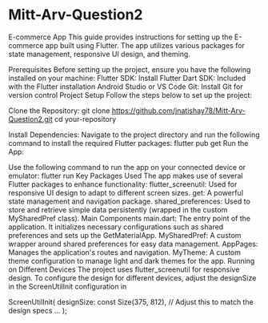 # Mitt-Arv-Question2

E-commerce App This guide provides instructions for setting up the E-commerce app built using Flutter. The app utilizes various packages for state management, responsive UI design, and theming.

Prerequisites Before setting up the project, ensure you have the following installed on your machine:
Flutter SDK: Install Flutter Dart SDK: Included with the Flutter installation Android Studio or VS Code Git: Install Git for version control
Project Setup Follow the steps below to set up the project:

Clone the Repository:
git clone https://github.com/jnatishay78/Mitt-Arv-Question2.git 
cd your-repository

Install Dependencies: Navigate to the project directory and run the following command to install the required Flutter packages:
flutter pub get Run the App:

Use the following command to run the app on your connected device or emulator:
flutter run Key Packages Used The app makes use of several Flutter packages to enhance functionality:
flutter_screenutil: Used for responsive UI design to adapt to different screen sizes. get: A powerful state management and navigation package. shared_preferences: Used to store and retrieve simple data persistently (wrapped in the custom MySharedPref class). Main Components main.dart: The entry point of the application. It initializes necessary configurations such as shared preferences and sets up the GetMaterialApp. MySharedPref: A custom wrapper around shared preferences for easy data management. AppPages: Manages the application's routes and navigation. MyTheme: A custom theme configuration to manage light and dark themes for the app. Running on Different Devices The project uses flutter_screenutil for responsive design. To configure the design for different devices, adjust the designSize in the ScreenUtilInit configuration in

ScreenUtilInit( designSize: const Size(375, 812), // Adjust this to match the design specs ... );
